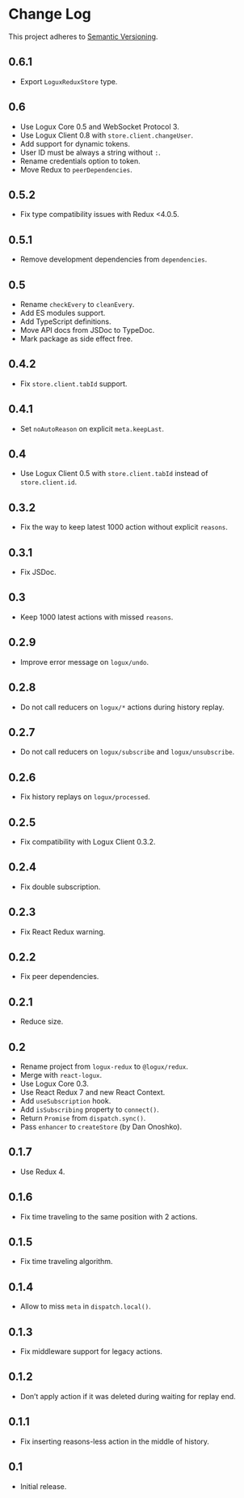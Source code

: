 # Change Log
This project adheres to [Semantic Versioning](http://semver.org/).

## 0.6.1
* Export `LoguxReduxStore` type.

## 0.6
* Use Logux Core 0.5 and WebSocket Protocol 3.
* Use Logux Client 0.8 with `store.client.changeUser`.
* Add support for dynamic tokens.
* User ID must be always a string without `:`.
* Rename credentials option to token.
* Move Redux to `peerDependencies`.

## 0.5.2
* Fix type compatibility issues with Redux <4.0.5.

## 0.5.1
* Remove development dependencies from `dependencies`.

## 0.5
* Rename `checkEvery` to `cleanEvery`.
* Add ES modules support.
* Add TypeScript definitions.
* Move API docs from JSDoc to TypeDoc.
* Mark package as side effect free.

## 0.4.2
* Fix `store.client.tabId` support.

## 0.4.1
* Set `noAutoReason` on explicit `meta.keepLast`.

## 0.4
* Use Logux Client 0.5 with `store.client.tabId` instead of `store.client.id`.

## 0.3.2
* Fix the way to keep latest 1000 action without explicit `reasons`.

## 0.3.1
* Fix JSDoc.

## 0.3
* Keep 1000 latest actions with missed `reasons`.

## 0.2.9
* Improve error message on `logux/undo`.

## 0.2.8
* Do not call reducers on `logux/*` actions during history replay.

## 0.2.7
* Do not call reducers on `logux/subscribe` and `logux/unsubscribe`.

## 0.2.6
* Fix history replays on `logux/processed`.

## 0.2.5
* Fix compatibility with Logux Client 0.3.2.

## 0.2.4
* Fix double subscription.

## 0.2.3
* Fix React Redux warning.

## 0.2.2
* Fix peer dependencies.

## 0.2.1
* Reduce size.

## 0.2
* Rename project from `logux-redux` to `@logux/redux`.
* Merge with `react-logux`.
* Use Logux Core 0.3.
* Use React Redux 7 and new React Context.
* Add `useSubscription` hook.
* Add `isSubscribing` property to `connect()`.
* Return `Promise` from `dispatch.sync()`.
* Pass `enhancer` to `createStore` (by Dan Onoshko).

## 0.1.7
* Use Redux 4.

## 0.1.6
* Fix time traveling to the same position with 2 actions.

## 0.1.5
* Fix time traveling algorithm.

## 0.1.4
* Allow to miss `meta` in `dispatch.local()`.

## 0.1.3
* Fix middleware support for legacy actions.

## 0.1.2
* Don’t apply action if it was deleted during waiting for replay end.

## 0.1.1
* Fix inserting reasons-less action in the middle of history.

## 0.1
* Initial release.
